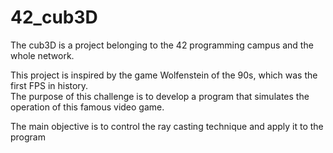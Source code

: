 # 42_cub3D

The cub3D is a project belonging to the 42 programming campus and the whole network.

This project is inspired by the game Wolfenstein of the 90s, which was the first FPS in history. <br>
The purpose of this challenge is to develop a program that simulates the operation of this famous video game.

The main objective is to control the ray casting technique and apply it to the program
